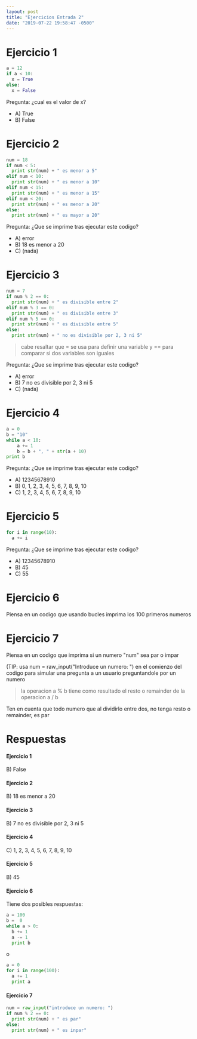 ```yaml
---
layout: post
title: "Ejercicios Entrada 2"
date: "2019-07-22 19:58:47 -0500"
---
```

# Ejercicio 1

```python
a = 12
if a < 10:
  x = True
else:
  x = False
```


Pregunta: ¿cual es el valor de x?
* A) True
* B) False

# Ejercicio 2

```python
num = 18
if num < 5:
  print str(num) + " es menor a 5"
elif num < 10:
  print str(num) + " es menor a 10"
elif num < 15:
  print str(num) + " es menor a 15"
elif num < 20:
  print str(num) + " es menor a 20"
else:
  print str(num) + " es mayor a 20"   
```


Pregunta: ¿Que se imprime tras ejecutar este codigo?
* A) error
* B) 18 es menor a 20
* C) (nada)

# Ejercicio 3

```python
num = 7
if num % 2 == 0:
  print str(num) + " es divisible entre 2"
elif num % 3 == 0:
  print str(num) + " es divisible entre 3"
elif num % 5 == 0:
  print str(num) + " es divisible entre 5"
else:
  print str(num) + " no es divisible por 2, 3 ni 5"
```
> cabe resaltar que = se usa para definir una variable y == para comparar si dos variables son iguales

Pregunta: ¿Que se imprime tras ejecutar este codigo?
* A) error
* B) 7 no es divisible por 2, 3 ni 5
* C) (nada)

# Ejercicio 4

```python
a = 0
b = "10"
while a < 10:
	a += 1
	b = b + ", " + str(a + 10)
print b
```


Pregunta: ¿Que se imprime tras ejecutar este codigo?
* A) 12345678910
* B) 0, 1, 2, 3, 4, 5, 6, 7, 8, 9, 10
* C) 1, 2, 3, 4, 5, 6, 7, 8, 9, 10
# Ejercicio 5

```python
for i in range(10):
  a += i
```


Pregunta: ¿Que se imprime tras ejecutar este codigo?
* A) 12345678910
* B) 45
* C) 55

# Ejercicio 6
Piensa en un codigo que usando bucles imprima los 100 primeros numeros



# Ejercicio 7
Piensa en un codigo que imprima si un numero "num" sea par o impar

(TIP: usa num = raw_input("Introduce un numero: ") en el comienzo del codigo para simular una pregunta a un usuario preguntandole por un numero

> la operacion a % b tiene como resultado el resto o remainder de la operacion a / b
>
Ten en cuenta que todo numero que al dividirlo entre dos, no tenga resto o remainder, es par

# Respuestas

#### Ejercicio 1

B) False
#### Ejercicio 2

B) 18 es menor a 20
#### Ejercicio 3

B) 7 no es divisible por 2, 3 ni 5
#### Ejercicio 4

C) 1, 2, 3, 4, 5, 6, 7, 8, 9, 10
#### Ejercicio 5

B) 45
#### Ejercicio 6

Tiene dos posibles respuestas:

```python
a = 100
b =  0
while a > 0:
  b += 1
  a -= 1
  print b
```

o

```python   
a = 0
for i in range(100):
  a += 1
  print a
```


#### Ejercicio 7

```python
num = raw_input("introduce un numero: ")
if num % 2 == 0:
  print str(num) + " es par"
else:
  print str(num) + " es inpar"
```
